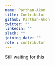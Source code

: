 ```yaml
---
name: Parthan-Akon
title: Contributor
github: Parthan-Akon
twitter: ""
linkedin: ""
slack: ""
joining_date: ""
role : contributor
---
```


Still waiting for this

